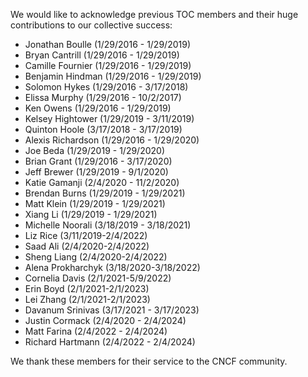We would like to acknowledge previous TOC members and their huge contributions to our collective success: 

* Jonathan Boulle (1/29/2016 - 1/29/2019)
* Bryan Cantrill (1/29/2016 - 1/29/2019)
* Camille Fournier (1/29/2016 - 1/29/2019)
* Benjamin Hindman (1/29/2016 - 1/29/2019)
* Solomon Hykes (1/29/2016 - 3/17/2018)
* Elissa Murphy (1/29/2016 - 10/2/2017)
* Ken Owens (1/29/2016 - 1/29/2019)
* Kelsey Hightower (1/29/2019 - 3/11/2019)
* Quinton Hoole (3/17/2018 - 3/17/2019)
* Alexis Richardson (1/29/2016 - 1/29/2020)
* Joe Beda (1/29/2019 - 1/29/2020) 
* Brian Grant (1/29/2016 - 3/17/2020)
* Jeff Brewer (1/29/2019 - 9/1/2020)
* Katie Gamanji (2/4/2020 - 11/2/2020)
* Brendan Burns (1/29/2019 - 1/29/2021)
* Matt Klein (1/29/2019 - 1/29/2021)
* Xiang Li (1/29/2019 - 1/29/2021)
* Michelle Noorali (3/18/2019 - 3/18/2021)
* Liz Rice (3/11/2019-2/4/2022)
* Saad Ali (2/4/2020-2/4/2022)
* Sheng Liang (2/4/2020-2/4/2022)
* Alena Prokharchyk (3/18/2020-3/18/2022)
* Cornelia Davis (2/1/2021-5/9/2022)
* Erin Boyd (2/1/2021-2/1/2023)
* Lei Zhang (2/1/2021-2/1/2023)
* Davanum Srinivas (3/17/2021 - 3/17/2023)
* Justin Cormack (2/4/2020 - 2/4/2024) 
* Matt Farina (2/4/2022 - 2/4/2024)
* Richard Hartmann (2/4/2022 - 2/4/2024)

We thank these members for their service to the CNCF community.
